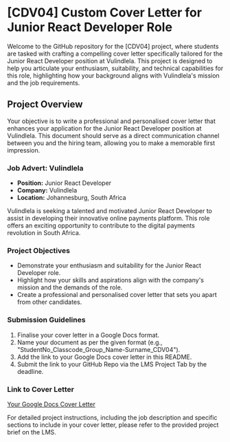 # [CDV04] Custom Cover Letter for Junior React Developer Role

Welcome to the GitHub repository for the [CDV04] project, where students are tasked with crafting a compelling cover letter specifically tailored for the Junior React Developer position at Vulindlela. This project is designed to help you articulate your enthusiasm, suitability, and technical capabilities for this role, highlighting how your background aligns with Vulindlela's mission and the job requirements.

## Project Overview

Your objective is to write a professional and personalised cover letter that enhances your application for the Junior React Developer position at Vulindlela. This document should serve as a direct communication channel between you and the hiring team, allowing you to make a memorable first impression.

### Job Advert: Vulindlela
- **Position:** Junior React Developer
- **Company:** Vulindlela
- **Location:** Johannesburg, South Africa

Vulindlela is seeking a talented and motivated Junior React Developer to assist in developing their innovative online payments platform. This role offers an exciting opportunity to contribute to the digital payments revolution in South Africa.

### Project Objectives
- Demonstrate your enthusiasm and suitability for the Junior React Developer role.
- Highlight how your skills and aspirations align with the company's mission and the demands of the role.
- Create a professional and personalised cover letter that sets you apart from other candidates.

### Submission Guidelines
1. Finalise your cover letter in a Google Docs format.
2. Name your document as per the given format (e.g., "StudentNo_Classcode_Group_Name-Surname_CDV04").
3. Add the link to your Google Docs cover letter in this README.
4. Submit the link to your GitHub Repo via the LMS Project Tab by the deadline.

### Link to Cover Letter
[Your Google Docs Cover Letter](https://www.cover-letter-now.com/build-letter/finalize?doctypecode=LETR&utm_source=bing&utm_medium=cpc&utm_source=bing&utm_medium=pmax&utm_campaign=568564819&utm_term=www.cover-letter-now.com&network=o&device=c&adposition=&adgroupid=1174280189537954&placement=&msclkid=6141e9b29d8b1087ce478e1a3ede113e&utm_content=Group%201&docid=e7b9beca-b423-4869-8ee8-1d4e3aea7787)

For detailed project instructions, including the job description and specific sections to include in your cover letter, please refer to the provided project brief on the LMS.

